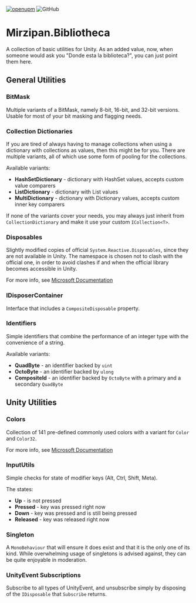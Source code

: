 [![openupm](https://img.shields.io/npm/v/net.mirzipan.bibliotheca?label=openupm&registry_uri=https://package.openupm.com)](https://openupm.com/packages/net.mirzipan.bibliotheca/) ![GitHub](https://img.shields.io/github/license/Mirzipan/Mirzipan.Bibliotheca)

# Mirzipan.Bibliotheca

A collection of basic utilities for Unity. As an added value, now, when someone would ask you "Donde esta la biblioteca?", you can just point them here.

## General Utilities

### BitMask

Multiple variants of a BitMask, namely 8-bit, 16-bit, and 32-bit versions.
Usable for most of your bit masking and flagging needs.

### Collection Dictionaries

If you are tired of always having to manage collections when using a dictionary with collections as values, then this might be for you.
There are multiple variants, all of which use some form of pooling for the collections.

Available variants:
* **HashSetDictionary** - dictionary with HashSet values, accepts custom value comparers 
* **ListDictionary** - dictionary with List values 
* **MultiDictionary** - dictionary with Dictionary values, accepts custom inner key comparers

If none of the variants cover your needs, you may always just inherit from `CollectionDictionary` and make it use your custom `ICollection<T>`.

### Disposables

Slightly modified copies of official `System.Reactive.Disposables`, since they are not available in Unity.
The namespace is chosen not to clash with the official one, in order to avoid clashes if and when the official library becomes accessible in Unity.

For more info, see [Microsoft Documentation](https://learn.microsoft.com/en-us/previous-versions/dotnet/reactive-extensions/hh229090(v=vs.103))

### IDisposerContainer

Interface that includes a `CompositeDisposable` property.

### Identifiers

Simple identifiers that combine the performance of an integer type with the convenience of a string.

Available variants:
* **QuadByte** - an identifier backed by `uint`
* **OctoByte** - an identifier backed by `ulong`
* **CompositeId** - an identifier backed by `OctoByte` with a primary and a secondary `QuadByte`

## Unity Utilities

### Colors

Collection of 141 pre-defined commonly used colors with a variant for `Color` and `Color32`.

For more info, see [Microsoft Documentation](https://learn.microsoft.com/en-us/dotnet/api/system.windows.media.colors?view=windowsdesktop-7.0)

### InputUtils

Simple checks for state of modifier keys (Alt, Ctrl, Shift, Meta).

The states:
* **Up** - is not pressed
* **Pressed** - key was pressed right now
* **Down** - key was pressed and is still being pressed
* **Released** - key was released right now

### Singleton

A `MonoBehaviour` that will ensure it does exist and that it is the only one of its kind. While overwhelming usage of singletons is advised against, they can be quite enjoyable in moderation.

### UnityEvent Subscriptions

Subscribe to all types of UnityEvent, and unsubscribe simply by disposing of the `IDisposable` that `Subscribe` returns.
